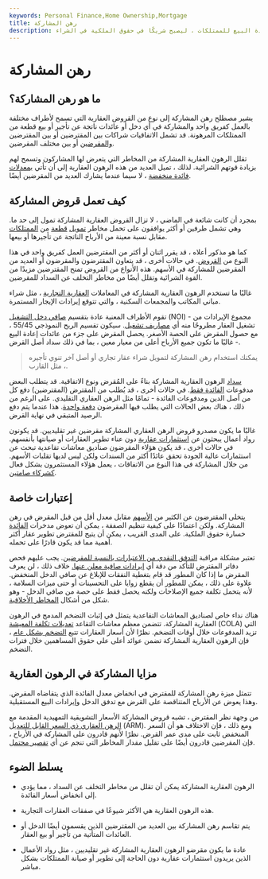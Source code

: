 ```yaml
---
keywords: Personal Finance,Home Ownership,Mortgage
title: رهن المشاركة
description: يسمح الرهن العقاري بالمشاركة للمقرض بالمشاركة في جزء من الدخل أو عائدات إعادة البيع للممتلكات ، ليصبح شريكًا في حقوق الملكية في الشراء.
---
```


# رهن المشاركة
## ما هو رهن المشاركة؟

يشير مصطلح رهن المشاركة إلى نوع من القروض العقارية التي تسمح لأطراف مختلفة بالعمل كفريق واحد والمشاركة في أي دخل أو عائدات ناتجة عن تأجير أو بيع قطعة من الممتلكات المرهونة. قد تشمل الاتفاقيات شراكات بين المقترضين أو بين المقترضين [والمقرضين](/lender) أو بين مختلف المقرضين.

تقلل الرهون العقارية المشاركة من المخاطر التي يتعرض لها المشاركون وتسمح لهم بزيادة قوتهم الشرائية. لذلك ، تميل العديد من هذه الرهون العقارية إلى أن تأتي [بمعدلات فائدة منخفضة](/interestrate) ، لا سيما عندما يشارك العديد من المقرضين أيضًا.

## كيف تعمل قروض المشاركة

بمجرد أن كانت شائعة في الماضي ، لا تزال القروض العقارية المشاركة تمول إلى حد ما. وهي تشمل طرفين أو أكثر يوافقون على تحمل مخاطر [تمويل](/financing) [قطعة](/financing) من [الممتلكات](/property) مقابل نسبة معينة من الأرباح الناتجة عن تأجيرها أو بيعها.

كما هو مذكور أعلاه ، قد يقرر اثنان أو أكثر من المقترضين العمل كفريق واحد في هذا النوع من [القروض](/loan). في حالات أخرى ، قد يتعاون المقترضون والمقرضون أو العديد من المقرضين للمشاركة في الأسهم. هذه الأنواع من القروض تمنح المقترضين مزيدًا من القوة الشرائية وتقلل أيضًا من مخاطر التخلف عن السداد للمقرضين.

غالبًا ما تستخدم الرهون العقارية المشاركة في المعاملات [العقارية التجارية](/commercialrealestate) ، مثل شراء مباني المكاتب والمجمعات السكنية ، والتي تتوقع إيرادات الإيجار المستمرة.

تقوم الأطراف المعنية عادة بتقسيم [صافي دخل التشغيل](/noi) (NOI) - مجموع الإيرادات من تشغيل العقار مطروحًا منه أي [مصاريف تشغيل](/operating_expense). سيكون تقسيم الربح النموذجي 55/45 ، مع حصول المقرض على الحصة الأصغر. يحصل المقرض على جزء من عائدات إعادة البيع - غالبًا ما تكون جميع الأرباح أعلى من معيار معين ، بما في ذلك سداد أصل القرض.

> يمكنك استخدام رهن المشاركة لتمويل شراء عقار تجاري أو أصل آخر تنوي تأجيره ، مثل القارب.

>

[سداد](/repayment) الرهون العقارية المشاركة بناءً على المُقرض ونوع الاتفاقية. قد يتطلب البعض مدفوعات [الفائدة فقط](/interestonlymortgage). في حالات أخرى ، قد يُطلب من المقترض (المقترضين) دفع كل من أصل الدين ومدفوعات الفائدة - تمامًا مثل الرهن العقاري التقليدي. على الرغم من ذلك ، هناك بعض الحالات التي يطلب فيها المقرضون [دفعة واحدة](/balloon-payment). هذا عندما يتم دفع الرصيد المتبقي في نهاية القرض.

غالبًا ما يكون مصدرو قروض الرهن العقاري المشاركة مقرضين غير تقليديين. قد يكونون رواد أعمال يبحثون عن [استثمارات عقارية](/investmentrealestate) دون عناء تطوير العقارات أو صيانتها بأنفسهم. في حالات أخرى ، قد يكون هؤلاء المقرضون صناديق معاشات تقاعدية تبحث عن استثمارات عالية الجودة تحقق عائدًا أكثر من السندات ولكن ليس لديها تقلبات الأسهم. من خلال المشاركة في هذا النوع من الاتفاقات ، يعمل هؤلاء المستثمرون بشكل فعال [كشركاء صامتين](/silentpartner).

## إعتبارات خاصة

يتخلى المقترضون عن الكثير من [الأسهم](/equity) مقابل معدل أقل من قبل المقرض في رهن المشاركة. ولكن اعتمادًا على كيفية تنظيم الصفقة ، يمكن أن تعوض مدخرات [الفائدة](/interest) خسارة حقوق الملكية. على المدى القريب ، يمكن أن يتيح للمقترض تطوير عقار أكثر أهمية مما قد يكون قادرًا على تحمله.

تعتبر مشكلة مراقبة [التدفق النقدي من الاعتبارات بالنسبة للمقرضين](/cashflow). يجب عليهم فحص دفاتر المقترض للتأكد من دقة أي [إيرادات صافية معلن عنها.](/revenue) خلاف ذلك ، لن يعرف المقرض ما إذا كان المطور قد قام بتغطية النفقات للإبلاغ عن صافي الدخل المنخفض. علاوة على ذلك ، يمكن للمطور أن يقطع زوايا على التحسينات أو حتى ميزات السلامة ، لأنه يتحمل تكلفة جميع الإصلاحات ولكنه يحصل فقط على حصة من صافي الدخل - وهو شكل من أشكال [المخاطر الأخلاقية](/moralhazard).

هناك نداء خاص لصناديق المعاشات التقاعدية يتمثل في إثبات التضخم المدمج في الرهون العقارية المشاركة. تتضمن معظم معاشات التقاعد [تعديلات تكلفة المعيشة](/cola) (COLA) التي تزيد المدفوعات خلال أوقات التضخم. نظرًا لأن أسعار العقارات تتبع [التضخم بشكل عام](/inflation) ، فإن الرهون العقارية المشاركة تضمن عوائد أعلى على حقوق المساهمين خلال فترات التضخم.

## مزايا المشاركة في الرهون العقارية

تتمثل ميزة رهن المشاركة للمقترض في انخفاض معدل الفائدة الذي يتقاضاه المقرض. وهذا يعوض عن الأرباح المتناقصة على القرض مع تدفق الدخل وإيرادات البيع المستقبلية.

من وجهة نظر المقترض ، تشبه قروض المشاركة الأسعار التشويقية التمهيدية المقدمة مع [الرهن العقاري ذي السعر القابل للتعديل](/arm) (ARM). ومع ذلك ، فإن الاختلاف هو أن السعر المنخفض ثابت على مدى عمر القرض. نظرًا لأنهم قادرون على المشاركة في الأرباح ، فإن المقرضين قادرون أيضًا على تقليل مقدار المخاطر التي تنجم عن أي [تقصير محتمل](/default2).

## يسلط الضوء

- الرهون العقارية المشاركة يمكن أن تقلل من مخاطر التخلف عن السداد ، مما يؤدي إلى انخفاض أسعار الفائدة.

- هذه الرهون العقارية هي الأكثر شيوعًا في صفقات العقارات التجارية.

- يتم تقاسم رهن المشاركة بين العديد من المقترضين الذين يقسمون أيضًا الدخل أو العائدات المتأتية من تأجير أو بيع العقار.

- عادة ما يكون مقرضو الرهون العقارية المشاركة غير تقليديين ، مثل رواد الأعمال الذين يريدون استثمارات عقارية دون الحاجة إلى تطوير أو صيانة الممتلكات بشكل مباشر.

